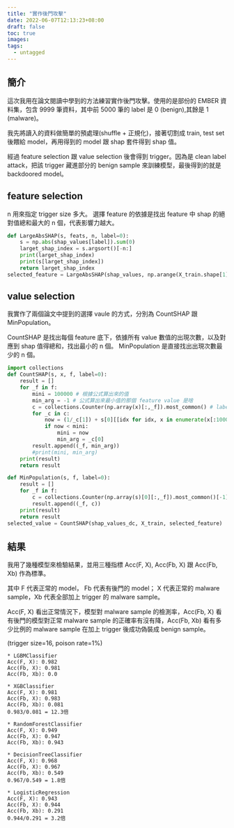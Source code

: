```yaml
---
title: "實作後門攻擊"
date: 2022-06-07T12:13:23+08:00
draft: false
toc: true
images:
tags: 
  - untagged
---
```


## 簡介
這次我用在論文閱讀中學到的方法練習實作後門攻擊。使用的是部份的 EMBER 資料集，包含 9999 筆資料，其中前 5000 筆的 label 是 0 (benign),其餘是 1 (malware)。

我先將讀入的資料做簡單的預處理(shuffle + 正規化)，接著切割成 train, test set 後餵給 model，再用得到的 model 跟 shap 套件得到 shap 值。

經過 feature selection 跟 value selection 後會得到 trigger。因為是 clean label attack，把該 trigger 藏進部分的 benign sample 來訓練模型，最後得到的就是 backdoored model。

## feature selection
n 用來指定 trigger size 多大。
選擇 feature 的依據是找出 feature 中 shap 的絕對值總和最大的 n 個，代表影響力越大。

```python
def LargeAbsSHAP(s, feats, n, label=0):
    s = np.abs(shap_values[label]).sum(0)
    larget_shap_index = s.argsort()[-n:]
    print(larget_shap_index)
    print(s[larget_shap_index])
    return larget_shap_index
selected_feature = LargeAbsSHAP(shap_values, np.arange(X_train.shape[1]), 16)
```

## value selection
我實作了兩個論文中提到的選擇 vaule 的方式，分別為 CountSHAP 跟 MinPopulation。

CountSHAP 是找出每個 feature 底下，依據所有 value 數值的出現次數，以及對應到 shap 值得總和，找出最小的 n 個。
MinPopulation 是直接找出出現次數最少的 n 個。
```python
import collections
def CountSHAP(s, x, f, label=0):
    result = []
    for _f in f:
        mini = 100000 # 根據公式算出來的值
        min_arg = -1 # 公式算出來最小值的那個 feature value 是啥
        c = collections.Counter(np.array(x)[:,_f]).most_common() # label 0, all sample & _f feature
        for _c in c:
            now = (1/_c[1]) + s[0][[idx for idx, x in enumerate(x[:1000,_f]) if x == _c[0]],_f].sum()
            if now < mini:
                mini = now
                min_arg = _c[0]
        result.append((_f, min_arg))
        #print(mini, min_arg)
    print(result)
    return result

def MinPopulation(s, f, label=0):
    result = []
    for _f in f:
        c = collections.Counter(np.array(s)[0][:,_f]).most_common()[-1][0]
        result.append((_f, c))
    print(result)
    return result
selected_value = CountSHAP(shap_values_dc, X_train, selected_feature)
```

## 結果
我用了幾種模型來檢驗結果，並用三種指標 Acc(F, X), Acc(Fb, X) 跟 Acc(Fb, Xb) 作為標準。

其中 F 代表正常的 model， Fb 代表有後門的 model； X 代表正常的 malware sample，Xb 代表全部加上 trigger 的 malware sample。

Acc(F, X) 看出正常情況下，模型對 malware sample 的檢測率，Acc(Fb, X) 看有後門的模型對正常 malware sample 的正確率有沒有降，Acc(Fb, Xb) 看有多少比例的 malware sample 在加上 trigger 後成功偽裝成 benign sample。 

(trigger size=16, poison rate=1%)

```
* LGBMClassifier
Acc(F, X): 0.982
Acc(Fb, X): 0.981
Acc(Fb, Xb): 0.0

* XGBClassifier
Acc(F, X): 0.981
Acc(Fb, X): 0.983
Acc(Fb, Xb): 0.081
0.983/0.081 = 12.3倍

* RandomForestClassifier
Acc(F, X): 0.949
Acc(Fb, X): 0.947
Acc(Fb, Xb): 0.943

* DecisionTreeClassifier
Acc(F, X): 0.968
Acc(Fb, X): 0.967
Acc(Fb, Xb): 0.549
0.967/0.549 = 1.8倍

* LogisticRegression
Acc(F, X): 0.943
Acc(Fb, X): 0.944
Acc(Fb, Xb): 0.291
0.944/0.291 = 3.2倍
```